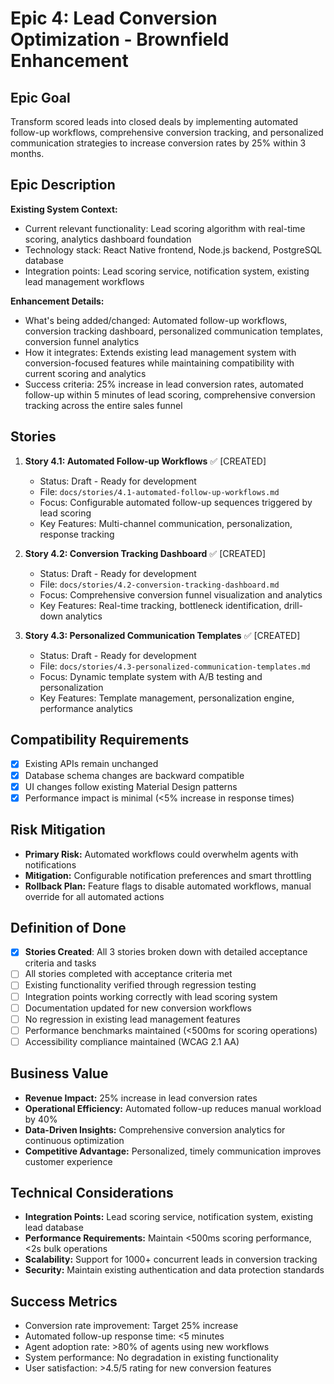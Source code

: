# Epic 4: Lead Conversion Optimization - Brownfield Enhancement

## Epic Goal

Transform scored leads into closed deals by implementing automated follow-up workflows, comprehensive conversion tracking, and personalized communication strategies to increase conversion rates by 25% within 3 months.

## Epic Description

**Existing System Context:**

- Current relevant functionality: Lead scoring algorithm with real-time scoring, analytics dashboard foundation
- Technology stack: React Native frontend, Node.js backend, PostgreSQL database
- Integration points: Lead scoring service, notification system, existing lead management workflows

**Enhancement Details:**

- What's being added/changed: Automated follow-up workflows, conversion tracking dashboard, personalized communication templates, conversion funnel analytics
- How it integrates: Extends existing lead management system with conversion-focused features while maintaining compatibility with current scoring and analytics
- Success criteria: 25% increase in lead conversion rates, automated follow-up within 5 minutes of lead scoring, comprehensive conversion tracking across the entire sales funnel

## Stories

1. **Story 4.1: Automated Follow-up Workflows** ✅ [CREATED]
   - Status: Draft - Ready for development
   - File: `docs/stories/4.1-automated-follow-up-workflows.md`
   - Focus: Configurable automated follow-up sequences triggered by lead scoring
   - Key Features: Multi-channel communication, personalization, response tracking

2. **Story 4.2: Conversion Tracking Dashboard** ✅ [CREATED]
   - Status: Draft - Ready for development
   - File: `docs/stories/4.2-conversion-tracking-dashboard.md`
   - Focus: Comprehensive conversion funnel visualization and analytics
   - Key Features: Real-time tracking, bottleneck identification, drill-down analytics

3. **Story 4.3: Personalized Communication Templates** ✅ [CREATED]
   - Status: Draft - Ready for development
   - File: `docs/stories/4.3-personalized-communication-templates.md`
   - Focus: Dynamic template system with A/B testing and personalization
   - Key Features: Template management, personalization engine, performance analytics

## Compatibility Requirements

- [x] Existing APIs remain unchanged
- [x] Database schema changes are backward compatible
- [x] UI changes follow existing Material Design patterns
- [x] Performance impact is minimal (<5% increase in response times)

## Risk Mitigation

- **Primary Risk:** Automated workflows could overwhelm agents with notifications
- **Mitigation:** Configurable notification preferences and smart throttling
- **Rollback Plan:** Feature flags to disable automated workflows, manual override for all automated actions

## Definition of Done

- [x] **Stories Created**: All 3 stories broken down with detailed acceptance criteria and tasks
- [ ] All stories completed with acceptance criteria met
- [ ] Existing functionality verified through regression testing
- [ ] Integration points working correctly with lead scoring system
- [ ] Documentation updated for new conversion workflows
- [ ] No regression in existing lead management features
- [ ] Performance benchmarks maintained (<500ms for scoring operations)
- [ ] Accessibility compliance maintained (WCAG 2.1 AA)

## Business Value

- **Revenue Impact:** 25% increase in lead conversion rates
- **Operational Efficiency:** Automated follow-up reduces manual workload by 40%
- **Data-Driven Insights:** Comprehensive conversion analytics for continuous optimization
- **Competitive Advantage:** Personalized, timely communication improves customer experience

## Technical Considerations

- **Integration Points:** Lead scoring service, notification system, existing lead database
- **Performance Requirements:** Maintain <500ms scoring performance, <2s bulk operations
- **Scalability:** Support for 1000+ concurrent leads in conversion tracking
- **Security:** Maintain existing authentication and data protection standards

## Success Metrics

- Conversion rate improvement: Target 25% increase
- Automated follow-up response time: <5 minutes
- Agent adoption rate: >80% of agents using new workflows
- System performance: No degradation in existing functionality
- User satisfaction: >4.5/5 rating for new conversion features